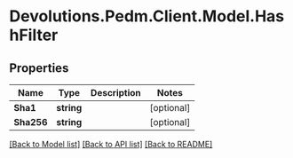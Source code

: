 # Devolutions.Pedm.Client.Model.HashFilter

## Properties

Name | Type | Description | Notes
------------ | ------------- | ------------- | -------------
**Sha1** | **string** |  | [optional] 
**Sha256** | **string** |  | [optional] 

[[Back to Model list]](../README.md#documentation-for-models) [[Back to API list]](../README.md#documentation-for-api-endpoints) [[Back to README]](../README.md)

